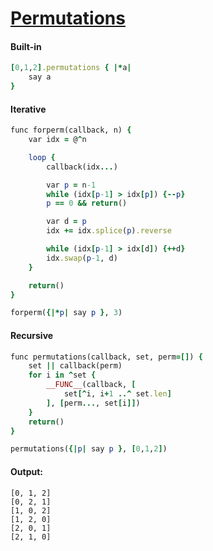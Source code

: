 [1]: https://rosettacode.org/wiki/Permutations

# [Permutations][1]


#### Built-in

```ruby
[0,1,2].permutations { |*a|
    say a
}
```


#### Iterative

```ruby
func forperm(callback, n) {
    var idx = @^n

    loop {
        callback(idx...)

        var p = n-1
        while (idx[p-1] > idx[p]) {--p}
        p == 0 && return()

        var d = p
        idx += idx.splice(p).reverse

        while (idx[p-1] > idx[d]) {++d}
        idx.swap(p-1, d)
    }

    return()
}

forperm({|*p| say p }, 3)
```


#### Recursive

```ruby
func permutations(callback, set, perm=[]) {
    set || callback(perm)
    for i in ^set {
        __FUNC__(callback, [
            set[^i, i+1 ..^ set.len]
        ], [perm..., set[i]])
    }
    return()
}

permutations({|p| say p }, [0,1,2])
```


#### Output:

```
[0, 1, 2]
[0, 2, 1]
[1, 0, 2]
[1, 2, 0]
[2, 0, 1]
[2, 1, 0]
```
